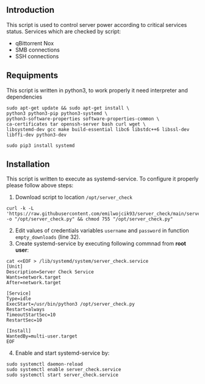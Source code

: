 ## Introduction

This script is used to control server power according to critical services status.
Services which are checked by script:
- qBittorrent Nox
- SMB connections
- SSH connections


## Requipments
This script is written in python3, to work properly it need interpreter and dependencies
```
sudo apt-get update && sudo apt-get install \
python3 python3-pip python3-systemd \
python3-software-properties software-properties-common \
ca-certificates tar openssh-server bash curl wget \
libsystemd-dev gcc make build-essential libc6 libstdc++6 libssl-dev libffi-dev python3-dev

sudo pip3 install systemd
```
## Installation
This script is written to execute as systemd-service. To configure it properly please follow above steps:
1. Download script to location `/opt/server_check`
```
curl -k -L 'https://raw.githubusercontent.com/emilwojcik93/server_check/main/server_check.py' -o "/opt/server_check.py" && chmod 755 "/opt/server_check.py"
```
2. Edit values of credentials variables `username` and `password` in function `empty_downloads` (line 32).
3. Create systemd-service by executing following commnad from **root user**:
```
cat <<EOF > /lib/systemd/system/server_check.service
[Unit]
Description=Server Check Service
Wants=network.target
After=network.target

[Service]
Type=idle
ExecStart=/usr/bin/python3 /opt/server_check.py
Restart=always
TimeoutStartSec=10
RestartSec=10

[Install]
WantedBy=multi-user.target
EOF
```
4. Enable and start systemd-service by:
```
sudo systemctl daemon-reload
sudo systemctl enable server_check.service
sudo systemctl start server_check.service
```